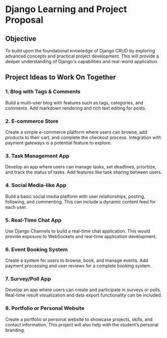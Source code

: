 # Django Learning and Project Proposal

## Objective
To build upon the foundational knowledge of Django CRUD by exploring advanced concepts and practical project development. This will provide a deeper understanding of Django's capabilities and real-world application.



## Project Ideas to Work On Together

### 1. **Blog with Tags & Comments**
   Build a multi-user blog with features such as tags, categories, and comments. Add markdown rendering and rich text editing for posts.

### 2. **E-commerce Store**
   Create a simple e-commerce platform where users can browse, add products to their cart, and complete the checkout process. Integration with payment gateways is a potential feature to explore.

### 3. **Task Management App**
   Develop an app where users can manage tasks, set deadlines, prioritize, and track the status of tasks. Add features like task sharing between users.

### 4. **Social Media-like App**
   Build a basic social media platform with user relationships, posting, following, and commenting. This can include a dynamic content feed for each user.

### 5. **Real-Time Chat App**
   Use Django Channels to build a real-time chat application. This would provide exposure to WebSockets and real-time application development.

### 6. **Event Booking System**
   Create a system for users to browse, book, and manage events. Add payment processing and user reviews for a complete booking system.

### 7. **Survey/Poll App**
   Develop an app where users can create and participate in surveys or polls. Real-time result visualization and data export functionality can be included.

### 8. **Portfolio or Personal Website**
  Create a portfolio or personal website to showcase projects, skills, and contact information. This project will also help with the student’s personal branding.




